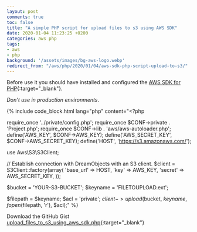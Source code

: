 ```yaml
---
layout: post
comments: true
toc: false
title: "A simple PHP script for upload files to s3 using AWS SDK"
date: 2020-01-04 11:23:25 +0200
categories: aws php
tags:
- aws
- php
background: '/assets/images/bg-aws-logo.webp'
redirect_from: "/aws/php/2020/01/04/aws-sdk-php-script-upload-to-s3/"
---
```


Before use it you should have installed and configured the [AWS SDK for PHP](https://docs.aws.amazon.com/aws-sdk-php/v2/guide/quick-start.html){:target="_blank"}.

*Don't use in production environments*.

{% include code_block.html lang="php" content="<?php

require_once '../private/config.php';
require_once $CONF->private . 'Project.php';
require_once $CONF->lib . 'aws/aws-autoloader.php';
define('AWS_KEY', $CONF->AWS_KEY);
define('AWS_SECRET_KEY', $CONF->AWS_SECRET_KEY);
define('HOST', 'https://s3.amazonaws.com/');

use Aws\S3\S3Client;

// Establish connection with DreamObjects with an S3 client.
$client = S3Client::factory(array(
    'base_url' => HOST,
    'key'      => AWS_KEY,
    'secret'   => AWS_SECRET_KEY,
));

$bucket   = 'YOUR-S3-BUCKET';
$keyname  = 'FILETOUPLOAD.ext';

$filepath = $keyname;
$acl      = 'private';
$client->upload($bucket, $keyname, fopen($filepath, 'r'), $acl);" %}

Download the GitHub Gist [upload_files_to_s3_using_aws_sdk.php](https://gist.github.com/carlesloriente/70c6691cd8647cfa03bfda0f39cac681){:target="_blank"}
